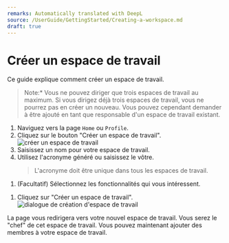 ```yaml
---
remarks: Automatically translated with DeepL
source: /UserGuide/GettingStarted/Creating-a-workspace.md
draft: true
---
```


# Créer un espace de travail

Ce guide explique comment créer un espace de travail.

> Note:* Vous ne pouvez diriger que trois espaces de travail au maximum. Si vous dirigez déjà trois espaces de travail, vous ne pourrez pas en créer un nouveau. Vous pouvez cependant demander à être ajouté en tant que responsable d'un espace de travail existant.

1. Naviguez vers la page `Home` ou `Profile`.
1. Cliquez sur le bouton "Créer un espace de travail".
    ![créer un espace de travail](/api/docs/UserGuide/GettingStarted/create-workspace.png)
1. Saisissez un nom pour votre espace de travail.
1. Utilisez l'acronyme généré ou saisissez le vôtre.
    > L'acronyme doit être unique dans tous les espaces de travail.
1) (Facultatif) Sélectionnez les fonctionnalités qui vous intéressent.
1. Cliquez sur "Créer un espace de travail".
    ![dialogue de création d'espace de travail](/api/docs/UserGuide/GettingStarted/create-workspace-dialog.png)

La page vous redirigera vers votre nouvel espace de travail. Vous serez le "chef" de cet espace de travail. Vous pouvez maintenant ajouter des membres à votre espace de travail.
